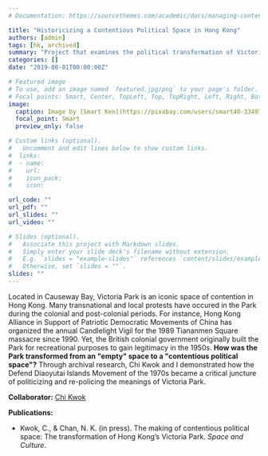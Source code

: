 ```yaml
---
# Documentation: https://sourcethemes.com/academic/docs/managing-content/

title: "Historicizing a Contentious Political Space in Hong Kong"
authors: [admin]
tags: [hk, archived]
summary: "Project that examines the political transformation of Victoria Park in Hong Kong"
categories: []
date: "2019-08-01T00:00:00Z"

# Featured image
# To use, add an image named `featured.jpg/png` to your page's folder.
# Focal points: Smart, Center, TopLeft, Top, TopRight, Left, Right, BottomLeft, Bottom, BottomRight.
image: 
  caption: Image by [Smart Ken](https://pixabay.com/users/smart40-3349756/?utm_source=link-attribution&utm_medium=referral&utm_campaign=image&utm_content=1981707) on [Pixabay](https://pixabay.com/)
  focal_point: Smart
  preview_only: false

# Custom links (optional).
#   Uncomment and edit lines below to show custom links.
#  links:
#  - name: 
#    url: 
#    icon_pack: 
#    icon: 

url_code: ""
url_pdf: ""
url_slides: ""
url_video: ""

# Slides (optional).
#   Associate this project with Markdown slides.
#   Simply enter your slide deck's filename without extension.
#   E.g. `slides = "example-slides"` references `content/slides/example-slides.md`.
#   Otherwise, set `slides = ""`.
slides: ""
---
```


Located in Causeway Bay, Victoria Park is an iconic space of contention in Hong Kong. Many transnational and local protests have occured in the Park during the colonial and post-colonial periods. For instance, Hong Kong Alliance in Support of Patriotic Democratic Movements of China has organized the annual Candlelight Vigil for the 1989 Tiananmen Square massacre since 1990. Yet, the British colonial government originally built the Park for recreational purposes to gain legitimacy in the 1950s. **How was the Park transformed from an "empty" space to a "contentious political space"?** Through archival research, Chi Kwok and I demonstrated how the Defend Diaoyutai Islands Movement of the 1970s became a critical juncture of politicizing and re-policing the meanings of Victoria Park. 

**Collaborator:** [Chi Kwok](https://politics.utoronto.ca/phd-candidate/kwok-chi/)

**Publications:** 

* Kwok, C., & Chan, N. K. (in press). The making of contentious political space: The transformation of Hong Kong’s Victoria Park. *Space and Culture*.

